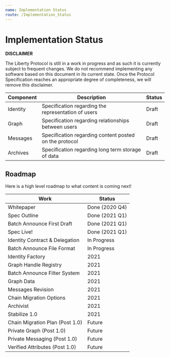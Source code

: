 ```yaml
---
name: Implementation Status
route: /Implementation_Status
---
```


# Implementation Status


**DISCLAIMER**

The Liberty Protocol is still in a work in progress and as such it is currently subject to frequent changes.
We do not recommend implementing any software based on this document in its current state.
Once the Protocol Specification reaches an appropriate degree of completeness, we will remove this disclaimer.

Component | Description                                                | Status
----------|------------------------------------------------------------|--------
Identity  | Specification regarding the representation of users        | Draft
Graph     | Specification regarding relationships between users        | Draft
Messages  | Specification regarding content posted on the protocol     | Draft
Archives  | Specification regarding long term storage of data          | Draft

## Roadmap

Here is a high level roadmap to what content is coming next!

| Work | Status |
| --- | --- |
| Whitepaper | Done (2020 Q4) |
| Spec Outline | Done (2021 Q1) |
| Batch Announce First Draft  | Done (2021 Q1) |
| Spec Live! | Done (2021 Q1) |
| Identity Contract & Delegation | In Progress |
| Batch Announce File Format | In Progress |
| Identity Factory | 2021 |
| Graph Handle Registry | 2021 |
| Batch Announce Filter System | 2021 |
| Graph Data | 2021 |
| Messages Revision | 2021 |
| Chain Migration Options | 2021 |
| Archivist | 2021 |
| Stabilize 1.0 | 2021 |
| Chain Migration Plan (Post 1.0) | Future |
| Private Graph (Post 1.0) | Future |
| Private Messaging (Post 1.0) | Future |
| Verified Attributes (Post 1.0) | Future |